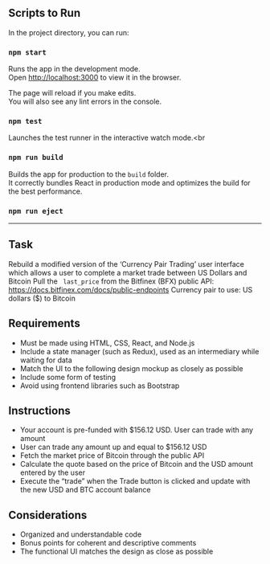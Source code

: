 ## Scripts to Run
In the project directory, you can run:

### `npm start`

Runs the app in the development mode.<br>
Open [http://localhost:3000](http://localhost:3000) to view it in the browser.

The page will reload if you make edits.<br>
You will also see any lint errors in the console.

### `npm test`

Launches the test runner in the interactive watch mode.<br

### `npm run build`

Builds the app for production to the `build` folder.<br>
It correctly bundles React in production mode and optimizes the build for the best performance.

### `npm run eject`

----

## Task
Rebuild a modified version of the ‘Currency Pair Trading’ user interface which allows a user to
complete a market trade between US Dollars and Bitcoin
Pull the ` last_price` from the Bitfinex (BFX) public API:
https://docs.bitfinex.com/docs/public-endpoints
Currency pair to use: US dollars ($) to Bitcoin
## Requirements
- Must be made using HTML, CSS, React, and Node.js
- Include a state manager (such as Redux), used as an intermediary while waiting for data
- Match the UI to the following design mockup as closely as possible
- Include some form of testing
- Avoid using frontend libraries such as Bootstrap
## Instructions
- Your account is pre-funded with $156.12 USD. User can trade with any amount
- User can trade any amount up and equal to $156.12 USD
- Fetch the market price of Bitcoin through the public API
- Calculate the quote based on the price of Bitcoin and the USD amount entered by the
user
- Execute the “trade” when the Trade button is clicked and update with the new USD and
BTC account balance
## Considerations
- Organized and understandable code
- Bonus points for coherent and descriptive comments
- The functional UI matches the design as close as possible
